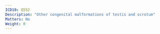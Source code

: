 ```yaml
---
ICD10: Q552
Description: "Other congenital malformations of testis and scrotum"
Matters: No
Weight: 0
---
```


